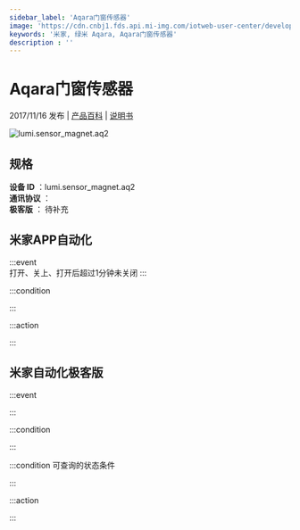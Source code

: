```yaml
---
sidebar_label: 'Aqara门窗传感器'
image: 'https://cdn.cnbj1.fds.api.mi-img.com/iotweb-user-center/developer_1679067441620DeaI163X.png?GalaxyAccessKeyId=AKVGLQWBOVIRQ3XLEW&Expires=9223372036854775807&Signature=KgXYSZbtiyr5yuruBizDbvj3gpI='
keywords: '米家, 绿米 Aqara, Aqara门窗传感器'
description : ''
---
```

# Aqara门窗传感器

2017/11/16 发布 | [产品百科](https://home.mi.com/webapp/content/baike/product/index.html?model=lumi.sensor_magnet.aq2/) | [说明书](https://home.mi.com/views/introduction.html?model=lumi.sensor_magnet.aq2&region=cn)

![lumi.sensor_magnet.aq2](https://cdn.cnbj1.fds.api.mi-img.com/iotweb-user-center/developer_1679067441620DeaI163X.png?GalaxyAccessKeyId=AKVGLQWBOVIRQ3XLEW&Expires=9223372036854775807&Signature=KgXYSZbtiyr5yuruBizDbvj3gpI=)

## 规格  
> 
**设备 ID** ：lumi.sensor_magnet.aq2  
**通讯协议** ：  
**极客版**  ： 待补充 


## 米家APP自动化  

:::event  
打开、关上、打开后超过1分钟未关闭
:::

:::condition  

:::

:::action   

:::

## 米家自动化极客版  

:::event  

:::

:::condition  

:::

:::condition 可查询的状态条件  

:::

:::action  

:::

        
